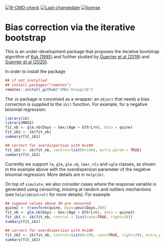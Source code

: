
[![R-CMD-check](https://github.com/SMAC-Group/ib/workflows/R-CMD-check/badge.svg)](https://github.com/SMAC-Group/ib/actions)
[![Last-changedate](https://img.shields.io/badge/last%20change-2020--12--11-green.svg)](https://github.com/SMAC-Group/ib)
[![license](https://img.shields.io/badge/license-GPL--3-blue.svg)](https://www.gnu.org/licenses/gpl-3.0.en.html)

# Bias correction via the iterative bootstrap

This is an under-development package that proposes the iterative
bootstrap algorithm of [Kuk
(1995)](https://doi.org/10.1111/j.2517-6161.1995.tb02035.x) and further
studied by [Guerrier et al
(2019)](https://doi.org/10.1080/01621459.2017.1380031) and [Guerrier et
al (2020)](https://arxiv.org/pdf/2002.08757.pdf).

In order to install the package

``` r
## if not installed
## install.packages("remotes")
remotes::install_github("SMAC-Group/ib")
```

The `ib` package is conceived as a wrapper: an `object` that needs a
bias correction is supplied to the `ib()` function. For example, for a
negative binomial regression:

``` r
library(ib)
library(MASS)
fit_nb <- glm.nb(Days ~ Sex/(Age + Eth*Lrn), data = quine)
fit_ib1 <- ib(fit_nb)
summary(fit_ib1)

## correct for overdispersion with H=100
fit_ib2 <- ib(fit_nb, control=list(H=100), extra_param = TRUE)
summary(fit_ib2)
```

Currently we support `lm`, `glm`, `glm.nb`, `lmer`, `nls` and `vglm`
classes, as shown in the example above with the overdispersion parameter
of the negative binomial regression. More details are in `help(ib)`.

On top of `simulate`, we also consider cases where the response variable
is generated using censoring, missing at random and outliers mechanisms
(see `help(ibControl)` for more details). For example

``` r
## suppose values above 30 are censored
quine2 <- transform(quine, Days=pmin(Days,30))
fit_nb <- glm.nb(Days ~ Sex/(Age + Eth*Lrn), data = quine2)
fit_ib1 <- ib(fit_nb, control = list(cens=TRUE, right=30))
summary(fit_ib1)

## correct for overdispersion with H=100
fit_ib2 <- ib(fit_nb, control=list(H=100, cens=TRUE, right=30), extra_param = TRUE)
summary(fit_ib2)
```
